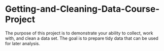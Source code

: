 # Getting-and-Cleaning-Data-Course-Project
The purpose of this project is to demonstrate your ability to collect, work with, and clean a data set. The goal is to prepare tidy data that can be used for later analysis. 
